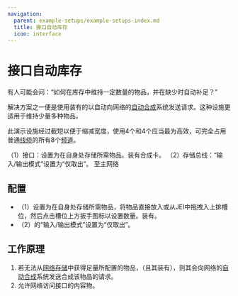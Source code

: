 ```yaml
---
navigation:
  parent: example-setups/example-setups-index.md
  title: 接口自动库存
  icon: interface
---
```


# 接口自动库存

有人可能会问：“如何在库存中维持一定数量的物品，并在缺少时自动补足？”

解决方案之一便是使用装有<ItemLink id="crafting_card" />的<ItemLink id="interface" />以自动向网络的[自动合成](../ae2-mechanics/autocrafting.md)系统发送请求。这种设施更适用于维持少量多种物品。

此演示设施经过截短以便于缩减宽度，使用4个<ItemLink id="interface" />和4个<ItemLink id="storage_bus" />应当最为高效，可完全占用普通[线缆](../items-blocks-machines/cables.md)的所有8个[频道](../ae2-mechanics/channels.md)。

<GameScene zoom="6" interactive={true}>
  <ImportStructure src="../assets/assemblies/interface_autostocking.snbt" />

<BoxAnnotation color="#dddddd" min="0 0 0" max="2 1 1">
        （1）接口：设置为在自身处存储所需物品。装有合成卡。
        <ItemImage id="crafting_card" scale="2" />
  </BoxAnnotation>

<BoxAnnotation color="#dddddd" min="0 1 0" max="2 1.3 1">
        （2）存储总线：“输入/输出模式”设置为“仅取出”。
  </BoxAnnotation>

<DiamondAnnotation pos="4 0.5 0.5" color="#00ff00">
        至主网络
    </DiamondAnnotation>

  <IsometricCamera yaw="195" pitch="30" />
</GameScene>

## 配置

* <ItemLink id="interface" />（1）设置为在自身处存储所需物品，将物品直接放入或从JEI中拖拽入上排槽位，然后点击槽位上方扳手图标以设置数量。装有<ItemLink id="crafting_card" />。
* <ItemLink id="storage_bus" />（2）的“输入/输出模式”设置为“仅取出”。

## 工作原理

1. 若<ItemLink id="interface" />无法从[网络存储](../ae2-mechanics/import-export-storage.md)中获得足量所配置的物品，（且其装有<ItemLink id="crafting_card" />），则其会向网络的[自动合成](../ae2-mechanics/autocrafting.md)系统发送合成该物品的请求。
2. <ItemLink id="storage_bus" />允许网络访问接口的内容物。